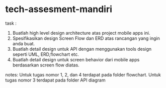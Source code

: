 # tech-assesment-mandiri

task :
1. Buatlah high level design architecture atas project mobile apps ini.
2. Spesifikasikan design Screen Flow dan ERD atas rancangan yang ingin anda buat.
3. Buatlah detail design untuk API dengan menggunakan tools design seperti UML,
ERD,flowchart etc.
4. Buatlah detail design untuk screen behavior dari mobile apps berdasarkan screen flow
diatas.

notes:
Untuk tugas nomor 1, 2, dan 4 terdapat pada folder flowchart.
Untuk tugas nomor 3 terdapat pada folder API diagram
